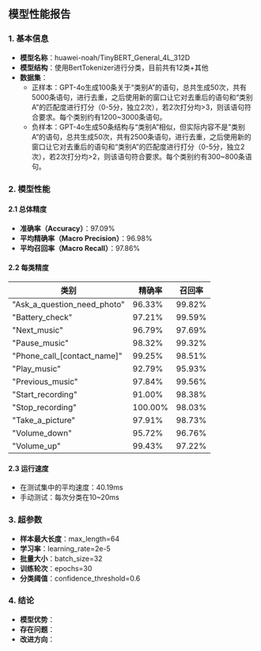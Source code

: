 ## 模型性能报告

### 1. 基本信息

- **模型名称**：huawei-noah/TinyBERT_General_4L_312D
- **模型结构**：使用BertTokenizer进行分类，目前共有12类+其他
- **数据集**：
  - 正样本：GPT-4o生成100条关于“类别A”的语句，总共生成50次，共有5000条语句，进行去重，之后使用新的窗口让它对去重后的语句和“类别A”的匹配度进行打分（0-5分，独立2次），若2次打分均>3，则该语句符合要求。每个类别约有1200~3000条语句。
  - 负样本：GPT-4o生成50条结构与“类别A”相似，但实际内容不是”类别A“的语句，总共生成50次，共有2500条语句，进行去重，之后使用新的窗口让它对去重后的语句和“类别A”的匹配度进行打分（0-5分，独立2次），若2次打分均>2，则该语句符合要求。每个类别约有300~800条语句。


### 2. 模型性能

#### 2.1 总体精度

- **准确率（Accuracy）**：97.09%
- **平均精确率（Macro Precision）**：96.98%
- **平均召回率（Macro Recall）**：97.86%

#### 2.2 每类精度

| 类别                        | 精确率 | 召回率 |
| --------------------------- | ------ | ------ |
| "Ask_a_question_need_photo" | 96.33% | 99.82% |
| "Battery_check"             | 97.21% | 99.59% |
| "Next_music"                       | 96.79% | 97.69% |
| "Pause_music"            | 98.32% | 99.32% |
| "Phone_call_[contact_name]" | 99.25% | 98.51% |
| "Play_music" | 92.79% | 95.93% |
| "Previous_music" | 97.84% | 99.56% |
| "Start_recording" | 91.00% | 98.38% |
| "Stop_recording" | 100.00% | 98.03% |
| "Take_a_picture" | 97.91% | 98.73% |
| "Volume_down" | 95.72% | 96.76% |
| "Volume_up" | 99.43% | 97.22% |

#### 2.3 运行速度

- 在测试集中的平均速度：40.19ms
- 手动测试：每次分类在10~20ms


### 3. 超参数

- **样本最大长度**：max_length=64
- **学习率**：learning_rate=2e-5
- **批量大小**：batch_size=32
- **训练轮次**：epochs=30
- **分类阈值**：confidence_threshold=0.6

### 4. 结论

- **模型优势**：
- **存在问题**：
- **改进方向**：
